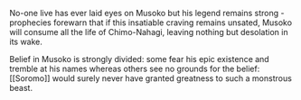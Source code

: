 No-one live has ever laid eyes on Musoko but his legend remains strong - prophecies forewarn that if this insatiable craving remains unsated, Musoko will consume all the life of Chimo-Nahagi, leaving nothing but desolation in its wake. 

Belief in Musoko is strongly divided: some fear his epic existence and tremble at his names whereas others see no grounds for the belief: [[Soromo]] would surely never have granted greatness to such a monstrous beast. 
